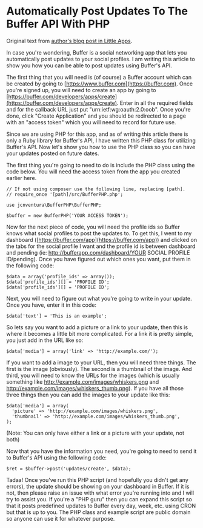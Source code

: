 Automatically Post Updates To The Buffer API With PHP
=====================================================

Original text from [author's blog post in Little Apps](https://www.little-apps.com/2012/09/automatically-post-updates-buffer-api-php/).

In case you're wondering, Buffer is a social networking app that lets you
automatically post updates to your social profiles.  I am writing this
article to show you how you can be able to post updates using Buffer's API.

The first thing that you will need is (of course) a Buffer account which can
be created by going to [https://www.buffer.com](https://buffer.com).  Once
you're signed up, you will need to create an app by going to
[https://buffer.com/developers/apps/create](https://buffer.com/developers/apps/create).
Enter in all the required fields and for the callback URL just put
"urn:ietf:wg:oauth:2.0:oob".  Once you're done, click "Create Application"
and you should be redirected to a page with an "access token" which you will
need to record for future use.

Since we are using PHP for this app, and as of writing this article there is
only a Ruby library for Buffer's API, I have written this PHP class for
utilizing Buffer's API.  Now let's show you how to use the PHP class so you
can have your updates posted on future dates.

The first thing you're going to need to do is include the PHP class using
the code below.  You will need the access token from the app you created
earlier here.

```
// If not using composer use the following line, replacing [path].
// require_once '[path]/src/BufferPHP.php';

use jcnventura\BufferPHP\BufferPHP;

$buffer = new BufferPHP('YOUR ACCESS TOKEN');
```

Now for the next piece of code, you will need the profile ids so Buffer
knows what social profiles to post the updates to.  To get this, I went to
my dashboard ([https://buffer.com/app](https://buffer.com/app)) and clicked
on the tabs for the social profile I want and the profile id is between
dashboard and pending (ie: http://bufferapp.com/dashboard/YOUR SOCIAL
PROFILE ID/pending).  Once you have figured out which ones you want, put
them in the following code:

```
$data = array('profile_ids' => array());
$data['profile_ids'][] = 'PROFILE ID';
$data['profile_ids'][] = 'PROFILE ID';
```

Next, you will need to figure out what you're going to write in your update.
Once you have, enter it in this code:

```$data['text'] = 'This is an example';```

So lets say you want to add a picture or a link to your update, then this is
where it becomes a little bit more complicated.  For a link it is pretty
simple, you just add in the URL like so:

```$data['media'] = array('link' => 'http://example.com/');```

If you want to add a image to your URL, then you will need three things.
The first is the image (obviously).  The second is a thumbnail of the image.
And third, you will need to know the URLs for the images (which is usually
something like http://example.com/images/whiskers.png and
http://example.com/images/whiskers_thumb.png).  If you have all those three
things then you can add the images to your update like this:

```
$data['media'] = array(
  'picture' => 'http://example.com/images/whiskers.png',
  'thumbnail' => 'http://example.com/images/whiskers_thumb.png',
);
```

(Note: You can only have either a link or a picture with your update, not
both)

Now that you have the information you need, you're going to need to send it
to Buffer's API using the following code:

```$ret = $buffer->post('updates/create', $data);```

Tadaa!  Once you've run this PHP script (and hopefully you didn't get any
errors), the update should be showing on your dashboard in Buffer.  If it is
not, then please raise an issue with what error you're running into and I
will try to assist you.  If you're a "PHP guru" then you can expand this
script so that it posts predefined updates to Buffer every day, week, etc.
using CRON but that is up to you.  The PHP class and example script are
public domain so anyone can use it for whatever purpose.
